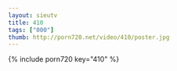 ```yaml
--- 
layout: sieutv
title: 410
tags: ["000"]
thumb: http://porn720.net/video/410/poster.jpg
---
```

{% include porn720 key="410" %} 
